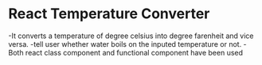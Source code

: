 # React Temperature Converter

-It converts a temperature of degree celsius into degree farenheit and vice
versa. -tell user whether water boils on the inputed temperature or not. -Both
react class component and functional component have been used
